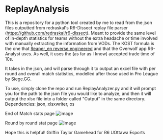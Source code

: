# ReplayAnalysis

This is a repository for a python tool created by me to read from the json files outputted from redraskal's R6-Dissect replay file parser (https://github.com/redraskal/r6-dissect).
Meant to provide the same level of in-depth statistics for teams without the extra headache or time involved with manually extracting the information from VODs. The KOST formula is the one that [Reaper_en reverse engineered](https://www.youtube.com/watch?v=faoQZK2875Q) and that the Overwolf app R6-Analyst uses. As well, it uses the (as far as I know) accepted trade time of 10s.

It takes in the json, and will parse through it to output an excel file with per round and overall match statistics, modelled after those used in Pro League by Siege.GG. 

To use, simply clone the repo and run ReplayAnalyzer.py and it will prompt you for the path to the json file you would like to analyze, and then it will output the xlsx file into a folder called "Output" in the same directory.
Dependencies: json, xlsxwriter, os

End of Match stats page
![image](https://github.com/Zander-9909/ReplayAnalysis/assets/71144499/88589f3e-d34d-42ee-864c-929926b40741)

Round by round stat page
![image](https://github.com/Zander-9909/ReplayAnalysis/assets/71144499/22eb7aea-f534-4bcb-bb99-938b85b11c63)

Hope this is helpful!
Griffin Taylor
Gamehead for R6
UOttawa Esports
